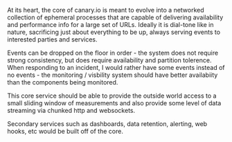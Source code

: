 At its heart, the core of canary.io is meant to evolve into a networked collection of ephemeral processes that are capable of delivering availability and performance info for a large set of URLs. Ideally it is dial-tone like in nature, sacrificing just about everything to be up, always serving events to interested parties and services.

Events can be dropped on the floor in order - the system does not require strong consistency, but does require availability and partition tolerence. When responding to an incident, I would rather have some events instead of no events - the monitoring / visbility system should have better availabiity than the components being monitored.

This core service should be able to provide the outside world access to a small sliding window of measurements and also provide some level of data streaming via chunked http and websockets.

Secondary services such as dashboards, data retention, alerting, web hooks, etc would be built off of the core.
